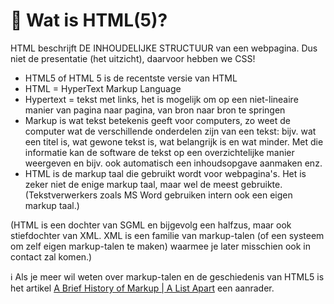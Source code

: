 # 📘 Wat is HTML(5)?

HTML beschrijft DE INHOUDELIJKE STRUCTUUR van een webpagina. Dus niet de presentatie (het uitzicht), daarvoor hebben we CSS!

- HTML5 of HTML 5 is de recentste versie van HTML
- HTML = HyperText Markup Language
- Hypertext = tekst met links, het is mogelijk om op een niet-lineaire manier van pagina naar pagina, van bron naar bron te springen
- Markup is wat tekst betekenis geeft voor computers, zo weet de computer wat de verschillende onderdelen zijn van een tekst: bijv. wat een titel is, wat gewone tekst is, wat belangrijk is en wat minder. Met die informatie kan de software de tekst op een overzichtelijke manier weergeven en bijv. ook automatisch een inhoudsopgave aanmaken enz.
- HTML is de markup taal die gebruikt wordt voor webpagina's. Het is zeker niet de enige markup taal, maar wel de meest gebruikte. (Tekstverwerkers zoals MS Word gebruiken intern ook een eigen markup taal.)

(HTML is een dochter van SGML en bijgevolg een halfzus, maar ook stiefdochter van XML. XML is een familie van markup-talen (of een systeem om zelf eigen markup-talen te maken) waarmee je later misschien ook in contact zal komen.)

ℹ️ Als je meer wil weten over markup-talen en de geschiedenis van HTML5 is het artikel [A Brief History of Markup | A List Apart](https://alistapart.com/article/a-brief-history-of-markup/) een aanrader.
